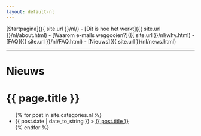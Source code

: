 ```yaml
---
layout: default-nl
---
```

[Startpagina]({{ site.url }}/nl/) - [Dit is hoe het werkt]({{ site.url }}/nl/about.html) - [Waarom e-mails weggooien?]({{ site.url }}/nl/why.html) - [FAQ]({{ site.url }}/nl/FAQ.html) - [Nieuws]({{ site.url }}/nl/news.html) 

---

# Nieuws

<h1>{{ page.title }}</h1> <ul class="posts"> {% for post in site.categories.nl %} <li><span>{{ post.date | date_to_string }}</span> » <a href="{{ post.url }}" title="{{ post.title }}">{{ post.title }}</a></li> {% endfor %} </ul>
